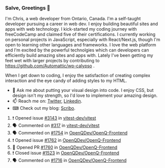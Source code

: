 ### Salve, Greetings 👋

I'm Chris, a web developer from Ontario, Canada. I'm a self-taught developer pursuing a career in web dev. I enjoy building beautiful sites and apps with web technology.
I kick-started my coding journey with freeCodeCamp and claimed five of their certifications.  I currently working on personal projects in JavaScript, especially with React/Next.js, though I'm open to learning other languages and frameworks. I love the web platform and I'm excited by the powerful technolgies which can developers can efficiently build amazing sites and apps with. Lately I've been getting my feet wet with larger projects by contributing to https://github.com/Automattic/wp-calypso .

When I get down to coding, I enjoy the satisfaction of creating complex interaction and the eye candy of adding styles to my HTML. 

- 💬 Ask me about putting your visual design into code. I enjoy CSS, but design isn't my strength, so I'd love to implement your amazing design.
- 📫 Reach me on: [Twitter](https://twitter.com/Christo28120856), [Linkedin](https://www.linkedin.com/in/christopher-stevers-07b9a5204/).
- ⌨ Check out my blog: [Scribo](https://christopherstevers.cf).
<!--
**Christopher-Stevers/Christopher-Stevers** is a ✨ _special_ ✨ repository because its `README.md` (this file) appears on your GitHub profile.

Here are some ideas to get you started:

- 🔭 I’m currently working on ...
- 🌱 I’m currently learning ...
- 👯 I’m looking to collaborate on ...
- 🤔 I’m looking for help with ...
- 😄 Pronouns: ...
- ⚡ Fun fact: ...
-->

<!--START_SECTION:activity-->
1. ❗️ Opened issue [#3143](https://github.com/vitest-dev/vitest/issues/3143) in [vitest-dev/vitest](https://github.com/vitest-dev/vitest)
2. 🗣 Commented on [#317](https://github.com/vitest-dev/vitest/issues/317) in [vitest-dev/vitest](https://github.com/vitest-dev/vitest)
3. 🗣 Commented on [#1754](https://github.com/OpenQDev/OpenQ-Frontend/issues/1754) in [OpenQDev/OpenQ-Frontend](https://github.com/OpenQDev/OpenQ-Frontend)
4. ❗️ Opened issue [#1762](https://github.com/OpenQDev/OpenQ-Frontend/issues/1762) in [OpenQDev/OpenQ-Frontend](https://github.com/OpenQDev/OpenQ-Frontend)
5. 💪 Opened PR [#1760](https://github.com/OpenQDev/OpenQ-Frontend/pull/1760) in [OpenQDev/OpenQ-Frontend](https://github.com/OpenQDev/OpenQ-Frontend)
6. ❗️ Closed issue [#1523](https://github.com/OpenQDev/OpenQ-Frontend/issues/1523) in [OpenQDev/OpenQ-Frontend](https://github.com/OpenQDev/OpenQ-Frontend)
7. 🗣 Commented on [#1716](https://github.com/OpenQDev/OpenQ-Frontend/issues/1716) in [OpenQDev/OpenQ-Frontend](https://github.com/OpenQDev/OpenQ-Frontend)
<!--END_SECTION:activity-->
